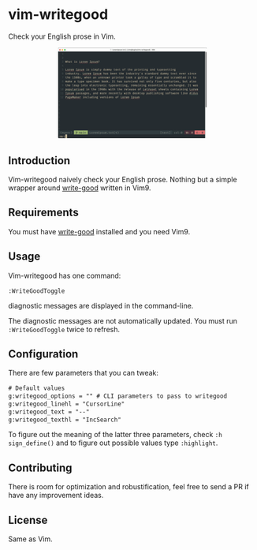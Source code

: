 # vim-writegood
Check your English prose in Vim.

<p align="center">
<img src="/WriteGoodDemo.gif" width="60%" height="60%">
</p>


## Introduction
Vim-writegood naively check your English prose.
Nothing but a simple wrapper around
[write-good](https://github.com/btford/write-good) written in Vim9.


## Requirements
You must have [write-good](https://github.com/btford/write-good) installed and
you need Vim9.


## Usage
Vim-writegood has one command:

```
:WriteGoodToggle
```
diagnostic messages are displayed in the command-line.<br>

The diagnostic messages are not automatically updated.
You must run `:WriteGoodToggle` twice to refresh.

## Configuration
There are few parameters that you can tweak:
```
# Default values
g:writegood_options = "" # CLI parameters to pass to writegood
g:writegood_linehl = "CursorLine"
g:writegood_text = "--"
g:writegood_texthl = "IncSearch"
```
To figure out the meaning of the latter three parameters, check `:h
sign_define()` and to figure out possible values type `:highlight`.

## Contributing
There is room for optimization and robustification, feel free to send a PR
if have any improvement ideas.

## License
Same as Vim.
